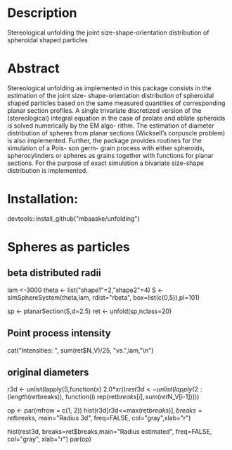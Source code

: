 # Description
Stereological unfolding the joint size-shape-orientation distribution of spheroidal shaped particles

# Abstract
Stereological unfolding as implemented in this package consists in the estimation of the joint size-
shape-orientation distribution of spheroidal shaped particles based on the same measured quantities
of corresponding planar section profiles. A single trivariate discretized version of the (stereological)
integral equation in the case of prolate and oblate spheroids is solved numerically by the EM algo-
rithm. The estimation of diameter distribution of spheres from planar sections (Wicksell’s corpuscle
problem) is also implemented. Further, the package provides routines for the simulation of a Pois-
son germ- grain process with either spheroids, spherocylinders or spheres as grains together with
functions for planar sections. For the purpose of exact simulation a bivariate size-shape distribution
is implemented.

# Installation: 
devtools::install_github("mbaaske/unfolding")

# Spheres as particles
## beta distributed radii
lam <-3000
theta <- list("shape1"=2,"shape2"=4)
S <- simSphereSystem(theta,lam, rdist="rbeta", box=list(c(0,5)),pl=101)

sp <- planarSection(S,d=2.5)
ret <- unfold(sp,nclass=20)
 
## Point process intensity
cat("Intensities: ", sum(ret$N_V)/25, "vs.",lam,"\n")
 
## original diameters
r3d <- unlist(lapply(S,function(x) 2.0*x$r))
rest3d <- unlist(lapply(2:(length(ret$breaks)),
            function(i) rep(ret$breaks[i],sum(ret$N_V[i-1]))))
 
op <- par(mfrow = c(1, 2))
hist(r3d[r3d<=max(ret$breaks)], breaks=ret$breaks, main="Radius 3d",
     freq=FALSE, col="gray",xlab="r")
     
hist(rest3d, breaks=ret$breaks,main="Radius estimated",
     freq=FALSE, col="gray", xlab="r")
par(op)
